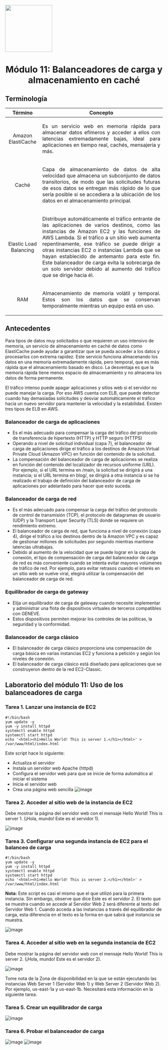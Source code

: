 <p align="left">
  <img src="https://semanadelcannabis.cayetano.edu.pe/assets/img/logo-upch.png" width="150">
  <h1 align="center">Módulo 11: Balanceadores de carga y almacenamiento en caché</h1>
</p>

## Terminología
| Término  | Concepto  |
| :------------: | :------------: |
| Amazon ElastiCache  |  <p align="justify">Es un servicio web en memoria rápida para almacenar datos efímeros y acceder a ellos con latencias extremadamente bajas, ideal para aplicaciones en tiempo real, cachés, mensajería y más.</p> |
| Caché  |  <p align="justify">Capa de almacenamiento de datos de alta velocidad que almacena un subconjunto de datos transitorios, de modo que las solicitudes futuras de esos datos se entregan más rápido de lo que sería posible si se accediera a la ubicación de los datos en el almacenamiento principal.</p> |
| Elastic Load Balancing  | <p align="justify">Distribuye automáticamente el tráfico entrante de las aplicaciones de varios destinos, como las instancias de Amazon EC2 y las funciones de AWS Lambda. Si el tráfico a un sitio web aumenta repentinamente, ese tráfico se puede dirigir a otras instancias EC2 o instancias Lambda que se hayan establecido de antemanto para este fin. Este balanceador de carga evita la sobrecarga de un solo servidor debido al aumento del tráfico que se dirige hacia él.</p>  |
| RAM  | <p align="justify">Almacenamiento de memoria volátil y temporal. Estos son los datos que se conservan temporalmente mientras un equipo está en uso.</p>  |

## Antecedentes
Para tipos de datos muy solicitados o que requieren un uso intensivo de memoria, un servicio de almacenamiento en caché de datos como ElastiCache puede ayudar a garantizar que se pueda acceder a los datos y procesarlos con extrema rapidez. Este servicio funciona almacenando los datos en una memoria extremadamente rápida, pero temporal, que es más rápida que el almacenamiento basado en disco. La desventaja es que la memoria rápida tiene menos espacio de almacenamiento y no almacena los datos de forma permanente.

El tráfico intenso puede apagar aplicaciones y sitios web si el servidor no puede manejar la carga. Por eso AWS cuenta con ELB, que puede detectar cuando hay demasiadas solicitudes y desviar automáticamente el tráfico hacia un nuevo servidor para mantener la velocidad y la estabilidad. Existen tres tipos de ELB en AWS.

### Balanceador de carga de aplicaciones
- Es el más adecuado para compensar la carga del tráfico del protocolo de transferencia de hipertexto (HTTP) y HTTP seguro (HTTPS)
- Operando a nivel de solicitud individual (capa 7), el balanceador de carga de aplicaciones dirige el tráfico a los destinos de Amazon Virtual Private Cloud (Amazon VPC) en función del contenido de la solicitud.
- La compensación del balanceador de carga de aplicaciones se realiza en función del contenido del localizador de recursos uniforme (URL). Por ejemplo, si el URL termina en /main, la solicitud se dirigirá a una instancia; si el URL termina en blog/, se dirigirá a otra instancia si se ha realizado el trabajo de definición del balanceador de carga de aplicaciones por adelantado para hacer que esto suceda.

### Balanceador de carga de red
- Es el más adecuado para compensar la carga del tráfico del protocolo de control de transmisión (TCP), el protocolo de datagramas de usuario (UDP) y la Transport Layer Security (TLS) donde se requiere un rendimiento extremo.
- El balanceador de carga de red, que funciona a nivel de conexión (capa 4), dirige el tráfico a los destinos dentro de la Amazon VPC y es capaz de gestionar millones de solicitudes por segundo mientras mantiene latencias ultrabajas.
- Debido al aumento de la velocidad que se puede lograr en la capa de conexión, el tipo de compensación de carga del balanceador de carga de red es más conveniente cuando se intenta evitar mayores volúmenes de tráfico de red. Por ejemplo, para evitar retrasos cuando el interés en un sitio web se vuelve viral, elegirá utilizar la compensación del balanceador de carga de red.

### Equilibrador de carga de gateway
- Elija un equilibrador de carga de gateway cuando necesite implementar y administrar una flota de dispositivos virtuales de terceros compatibles con GENEVE.
- Estos dispositivos permiten mejorar los controles de las políticas, la seguridad y la conformidad.

### Balanceador de carga clásico
- El balanceador de carga clásico proporciona una compensación de carga básica en varias instancias EC2 y funciona a petición y según los niveles de conexión.
- El balanceador de carga clásico está diseñado para aplicaciones que se construyeron dentro de la red EC2-Classic.

## Laboratorio del módulo 11: Uso de los balanceadores de carga
### Tarea 1. Lanzar una instancia de EC2
```
#!/bin/bash
yum update -y
yum -y install httpd
systemctl enable httpd
systemctl start httpd
echo '<html><h1>Hello World! This is server 1.</h1></html>' > /var/www/html/index.html
```
Este script hace lo siguiente:
- Actualiza el servidor
- Instala un servidor web Apache (httpd)
- Configura el servidor web para que se inicie de forma automática al iniciar el sistema
- Inicia el servidor web
- Crea una página web sencilla
![image](https://github.com/EdwinJaraOFC/CDRPersonal/assets/150296803/42e6d81c-c4e9-4b14-85e0-fd941c934c70)

### Tarea 2. Acceder al sitio web de la instancia de EC2
Debe mostrar la página del servidor web con el mensaje Hello World! This is server 1. (¡Hola, mundo! Este es el servidor 1).

![image](https://github.com/EdwinJaraOFC/CDRPersonal/assets/150296803/be5a81d2-9692-47fa-a0a7-1512028c01e3)

### Tarea 3. Configurar una segunda instancia de EC2 para el balanceo de carga
```
#!/bin/bash
yum update -y
yum -y install httpd
systemctl enable httpd
systemctl start httpd
echo '<html><h1>Hello World! This is server 2.</h1></html>' > /var/www/html/index.html
```
**Nota:** Este script es casi el mismo que el que utilizó para la primera instancia. Sin embargo, observe que dice Este es el servidor 2. El texto que se muestra cuando se accede al Servidor Web 2 será diferente al texto del Servidor Web 1. Cuando acceda a las instancias a través del equilibrador de carga, esta diferencia en el texto es la forma en que sabrá qué instancia se muestra.

![image](https://github.com/EdwinJaraOFC/CDRPersonal/assets/150296803/0232f8de-ddda-4459-aeeb-454f211b09ee)

### Tarea 4. Acceder al sitio web en la segunda instancia de EC2
Debe mostrar la página del servidor web con el mensaje Hello World! This is server 2. (¡Hola, mundo! Este es el servidor 2).

![image](https://github.com/EdwinJaraOFC/CDRPersonal/assets/150296803/48c5f026-5e22-428d-879c-9124325b973b)

Tome nota de la Zona de disponibilidad en la que se están ejecutando las instancias Web Server 1 (Servidor Web 1) y Web Server 2 (Servidor Web 2). Por ejemplo, us-east-1a y us-east-1b. Necesitará esta información en la siguiente tarea.

### Tarea 5. Crear un equilibrador de carga
![image](https://github.com/EdwinJaraOFC/CDRPersonal/assets/150296803/a0a9ee0e-d281-4141-a571-ce31e660648b)

### Tarea 6. Probar el balanceador de carga
![image](https://github.com/EdwinJaraOFC/CDRPersonal/assets/150296803/77f65b15-2596-4740-b46c-d667b4970d79)
![image](https://github.com/EdwinJaraOFC/CDRPersonal/assets/150296803/512e4a65-d4b5-4604-8388-f0395e78498a)
